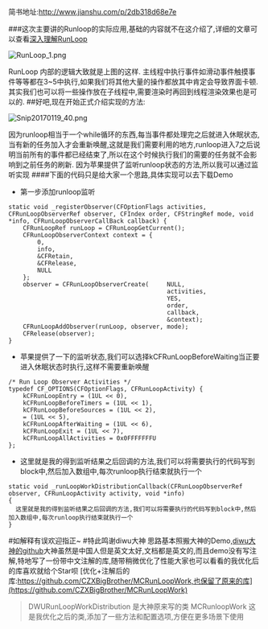 简书地址:http://www.jianshu.com/p/2db318d68e7e

###这次主要讲的Runloop的实际应用,基础的内容就不在这介绍了,详细的文章可以查看[深入理解RunLoop](http://blog.ibireme.com/2015/05/18/runloop/)

![RunLoop_1.png](http://upload-images.jianshu.io/upload_images/3258209-19e2888899adddd6.png?imageMogr2/auto-orient/strip%7CimageView2/2/w/1240)

RunLoop 内部的逻辑大致就是上图的这样.
主线程中执行事件如滑动事件触摸事件等等都在3~5中执行,如果我们将其他大量的操作都放其中肯定会导致界面卡顿.
其实我们也可以将一些操作放在子线程中,需要渲染时再回到线程渲染效果也是可以的.
##好吧,现在开始正式介绍实现的方法:

![Snip20170119_40.png](http://upload-images.jianshu.io/upload_images/3258209-37e37530ba26617a.png?imageMogr2/auto-orient/strip%7CimageView2/2/w/1240)

因为runloop相当于一个while循环的东西,每当事件都处理完之后就进入休眠状态,当有新的任务加入才会重新唤醒,这就是我们需要利用的地方,runloop进入7之后说明当前所有的事件都已经结束了,所以在这个时候执行我们的需要的任务就不会影响到之前任务的刷新.
因为苹果提供了监听runloop状态的方法,所以我可以通过监听实现
####下面的代码只是给大家一个思路,具体实现可以去下载Demo
* 第一步添加runloop监听
```
static void _registerObserver(CFOptionFlags activities, CFRunLoopObserverRef observer, CFIndex order, CFStringRef mode, void *info, CFRunLoopObserverCallBack callback) {
    CFRunLoopRef runLoop = CFRunLoopGetCurrent();
    CFRunLoopObserverContext context = {
        0,
        info,
        &CFRetain,
        &CFRelease,
        NULL
    };
    observer = CFRunLoopObserverCreate(     NULL,
                                            activities,
                                            YES,
                                            order,
                                            callback,
                                            &context);
    CFRunLoopAddObserver(runLoop, observer, mode);
    CFRelease(observer);
}
```
* 苹果提供了一下的监听状态,我们可以选择kCFRunLoopBeforeWaiting当正要进入休眠状态时执行,这样不需要重新唤醒
```
/* Run Loop Observer Activities */
typedef CF_OPTIONS(CFOptionFlags, CFRunLoopActivity) {
    kCFRunLoopEntry = (1UL << 0),
    kCFRunLoopBeforeTimers = (1UL << 1),
    kCFRunLoopBeforeSources = (1UL << 2),
    = (1UL << 5),
    kCFRunLoopAfterWaiting = (1UL << 6),
    kCFRunLoopExit = (1UL << 7),
    kCFRunLoopAllActivities = 0x0FFFFFFFU
};
```

*  这里就是我的得到监听结果之后回调的方法,我们可以将需要执行的代码写到block中,然后加入数组中,每次runloop执行结束就执行一个

```
static void _runLoopWorkDistributionCallback(CFRunLoopObserverRef observer, CFRunLoopActivity activity, void *info)
{
  这里就是我的得到监听结果之后回调的方法,我们可以将需要执行的代码写到block中,然后加入数组中,每次runloop执行结束就执行一个
}
```

#如解释有误欢迎指正~
#特此鸣谢diwu大神
思路基本照搬大神的Demo,[diwu大神的github](https://github.com/diwu)大神虽然是中国人但是英文太好,文档都是英文的,而且demo没有写注解,特地写了一份带中文注解的库,随带稍微优化了性能大家也可以看看的我优化后的库喜欢就给个Star呗
[优化+注解后的库:https://github.com/CZXBigBrother/MCRunLoopWork,也保留了原来的库](https://github.com/CZXBigBrother/MCRunLoopWork)

>DWURunLoopWorkDistribution 是大神原来写的类
MCRunloopWork 这是我优化之后的类,添加了一些方法和配置选项,方便在更多场景下使用
